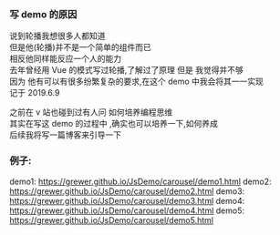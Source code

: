 ### 写 demo 的原因
说到轮播我想很多人都知道  
但是他(轮播)并不是一个简单的组件而已   
相反他同样能反应一个人的能力  
去年曾经用 Vue 的模式写过轮播,了解过了原理
但是 我觉得并不够  
因为  他有可以有很多纷繁复杂的要求,在这个 demo 中我会将其一一实现  
记于 2019.6.9


之前在 v 站也碰到过有人问 如何培养编程思维  
其实在写这 demo 的过程中 ,确实也可以培养一下,如何养成  
后续我将写一篇博客来引导一下

### 例子:
demo1: https://grewer.github.io/JsDemo/carousel/demo1.html
demo2: https://grewer.github.io/JsDemo/carousel/demo2.html
demo3: https://grewer.github.io/JsDemo/carousel/demo3.html
demo4: https://grewer.github.io/JsDemo/carousel/demo4.html
demo5: https://grewer.github.io/JsDemo/carousel/demo5.html
